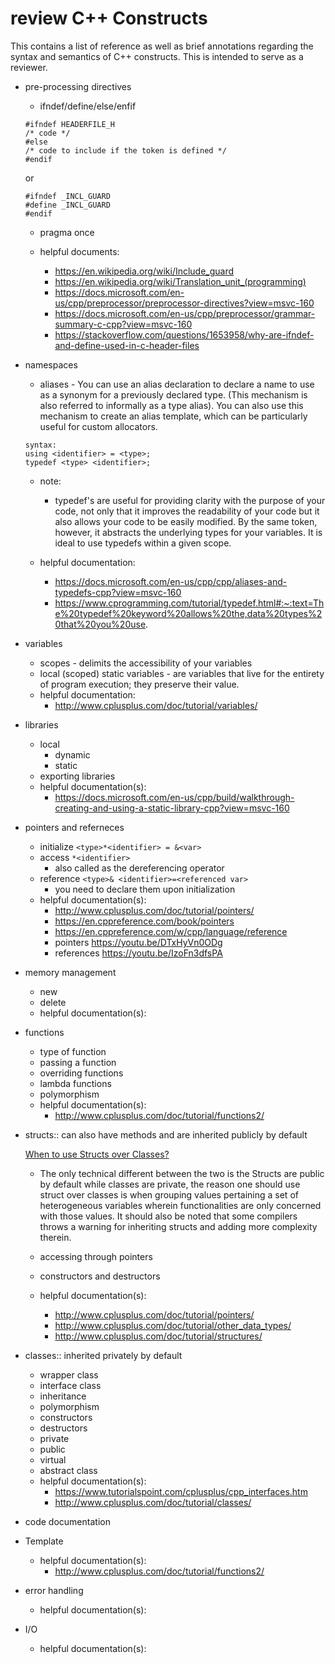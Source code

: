 # review C++ Constructs

This contains a list of reference as well as brief annotations regarding the syntax and semantics of C++ constructs. This is intended to serve as a reviewer.

- pre-processing directives 
    - ifndef/define/else/enfif
    ```
    #ifndef HEADERFILE_H
    /* code */
    #else
    /* code to include if the token is defined */
    #endif
    ```
    or 
    ```
    #ifndef _INCL_GUARD
    #define _INCL_GUARD
    #endif
    ```
    - pragma once

    - helpful documents:
        - https://en.wikipedia.org/wiki/Include_guard
        - https://en.wikipedia.org/wiki/Translation_unit_(programming)
        - https://docs.microsoft.com/en-us/cpp/preprocessor/preprocessor-directives?view=msvc-160
        - https://docs.microsoft.com/en-us/cpp/preprocessor/grammar-summary-c-cpp?view=msvc-160
        - https://stackoverflow.com/questions/1653958/why-are-ifndef-and-define-used-in-c-header-files

- namespaces
    - aliases - You can use an alias declaration to declare a name to use as a synonym for a previously declared type. (This mechanism is also referred to informally as a type alias). You can also use this mechanism to create an alias template, which can be particularly useful for custom allocators.
    ```
    syntax:
    using <identifier> = <type>;
    typedef <type> <identifier>;
    ```
    - note:
        - typedef's are useful for providing clarity with the purpose of your code, not only that it improves the readability of your code but it also allows your code to be easily modified. By the same token, however, it abstracts the underlying types for your variables. It is ideal to use typedefs within a given scope. 

    - helpful documentation:
        - https://docs.microsoft.com/en-us/cpp/cpp/aliases-and-typedefs-cpp?view=msvc-160
        - https://www.cprogramming.com/tutorial/typedef.html#:~:text=The%20typedef%20keyword%20allows%20the,data%20types%20that%20you%20use.

- variables    
    - scopes - delimits the accessibility of your variables
    - local (scoped) static variables -  are variables that live for the entirety of program execution; they
    preserve their value. 
    - helpful documentation:
        - http://www.cplusplus.com/doc/tutorial/variables/

- libraries
    - local
        - dynamic 
        - static
    - exporting libraries 
    - helpful documentation(s):
        - https://docs.microsoft.com/en-us/cpp/build/walkthrough-creating-and-using-a-static-library-cpp?view=msvc-160

- pointers and referneces 
    - initialize `<type>*<identifier> = &<var>`
    - access `*<identifier>`
        - also called as the dereferencing operator 
    - reference `<type>& <identifier>=<referenced var>`
        - you need to declare them upon initialization
    - helpful documentation(s):
        - http://www.cplusplus.com/doc/tutorial/pointers/
        - https://en.cppreference.com/book/pointers
        - https://en.cppreference.com/w/cpp/language/reference
        - pointers https://youtu.be/DTxHyVn0ODg
        - references https://youtu.be/IzoFn3dfsPA

- memory management
    - new
    - delete 
    - helpful documentation(s):

- functions 
    - type of function 
    - passing a function 
    - overriding functions
    - lambda functions 
    - polymorphism 
    - helpful documentation(s):
        - http://www.cplusplus.com/doc/tutorial/functions2/

- structs:: can also have methods and are inherited publicly by default
    
   [When to use Structs over Classes?](https://en.cppreference.com/book/intro/classes)
    - The only technical different between the two is the Structs are public by default while
    classes are private, the reason one should use struct over classes is when grouping values 
    pertaining a set of heterogeneous variables wherein functionalities are only concerned with 
    those values. It should also be noted that some compilers throws a warning for inheriting structs
    and adding more complexity therein. 

    - accessing through pointers
    - constructors and destructors 
    - helpful documentation(s):
        - http://www.cplusplus.com/doc/tutorial/pointers/
        - http://www.cplusplus.com/doc/tutorial/other_data_types/
        - http://www.cplusplus.com/doc/tutorial/structures/

- classes:: inherited privately by default 
    - wrapper class 
    - interface class 
    - inheritance 
    - polymorphism
    - constructors
    - destructors
    - private 
    - public 
    - virtual 
    - abstract class 
    - helpful documentation(s):
        - https://www.tutorialspoint.com/cplusplus/cpp_interfaces.htm
        - http://www.cplusplus.com/doc/tutorial/classes/

- code documentation

- Template
    - helpful documentation(s):
        - http://www.cplusplus.com/doc/tutorial/functions2/

- error handling
    - helpful documentation(s):

- I/O
    - helpful documentation(s):
